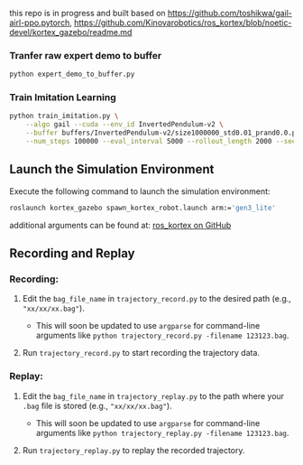 this repo is in progress and built based on https://github.com/toshikwa/gail-airl-ppo.pytorch, https://github.com/Kinovarobotics/ros_kortex/blob/noetic-devel/kortex_gazebo/readme.md

### Tranfer raw expert demo to buffer

```bash
python expert_demo_to_buffer.py
```

### Train Imitation Learning

```bash
python train_imitation.py \
    --algo gail --cuda --env_id InvertedPendulum-v2 \
    --buffer buffers/InvertedPendulum-v2/size1000000_std0.01_prand0.0.pth \
    --num_steps 100000 --eval_interval 5000 --rollout_length 2000 --seed 0
```


## Launch the Simulation Environment

Execute the following command to launch the simulation environment:
```bash
roslaunch kortex_gazebo spawn_kortex_robot.launch arm:='gen3_lite'
```
additional arguments can be found at: [ros_kortex on GitHub](https://github.com/Kinovarobotics/ros_kortex/blob/noetic-devel/)	
		
## Recording and Replay

### Recording:

1. Edit the `bag_file_name` in `trajectory_record.py` to the desired path (e.g., `"xx/xx/xx.bag"`).
   - This will soon be updated to use `argparse` for command-line arguments like `python trajectory_record.py -filename 123123.bag`.

2. Run `trajectory_record.py` to start recording the trajectory data.

### Replay:

1. Edit the `bag_file_name` in `trajectory_replay.py` to the path where your `.bag` file is stored (e.g., `"xx/xx/xx.bag"`).
   - This will soon be updated to use `argparse` for command-line arguments like `python trajectory_replay.py -filename 123123.bag`.

2. Run `trajectory_replay.py` to replay the recorded trajectory.